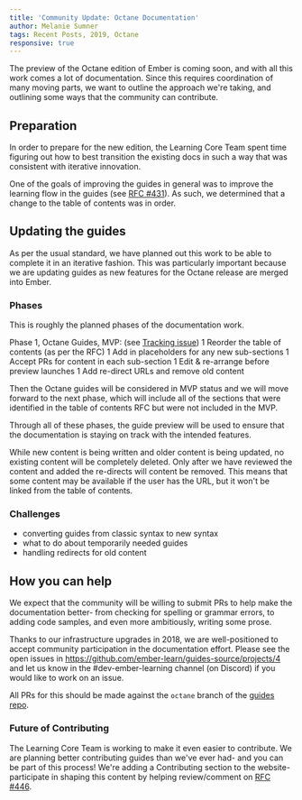 ```yaml
---
title: 'Community Update: Octane Documentation'
author: Melanie Sumner
tags: Recent Posts, 2019, Octane
responsive: true
---
```


The preview of the Octane edition of Ember is coming soon, and with all this work comes a lot of documentation. Since this requires coordination of many moving parts, we want to outline the approach we're taking, and outlining some ways that the community can contribute. 

## Preparation

In order to prepare for the new edition, the Learning Core Team spent time figuring out how to best transition the existing docs in such a way that was consistent with iterative innovation. 

One of the goals of improving the guides in general was to improve the learning flow in the guides (see [RFC #431](https://github.com/emberjs/rfcs/pull/431)). As such, we determined that a change to the table of contents was in order.   

## Updating the guides

As per the usual standard, we have planned out this work to be able to complete it in an iterative fashion. This was particularly important because we are updating guides as new features for the Octane release are merged into Ember. 

### Phases

This is roughly the planned phases of the documentation work.

Phase 1, Octane Guides, MVP: (see [Tracking issue](https://github.com/ember-learn/guides-source/issues/394))
1 Reorder the table of contents (as per the RFC)
1 Add in placeholders for any new sub-sections
1 Accept PRs for content in each sub-section
1 Edit & re-arrange before preview launches
1 Add re-direct URLs and remove old content

Then the Octane guides will be considered in MVP status and we will move forward to the next phase, which will include all of the sections that were identified in the table of contents RFC but were not included in the MVP. 

Through all of these phases, the guide preview will be used to ensure that the documentation is staying on track with the intended features. 

While new content is being written and older content is being updated, no existing content will be completely deleted. Only after we have reviewed the content and added the re-directs will content be removed. This means that some content may be available if the user has the URL, but it won't be linked from the table of contents. 

### Challenges

- converting guides from classic syntax to new syntax
- what to do about temporarily needed guides
- handling redirects for old content

## How you can help
We expect that the community will be willing to submit PRs to help make the documentation better- from checking for spelling or grammar errors, to adding code samples, and even more ambitiously, writing some prose. 

Thanks to our infrastructure upgrades in 2018, we are well-positioned to accept community participation in the documentation effort. Please see the open issues in https://github.com/ember-learn/guides-source/projects/4 and let us know in the #dev-ember-learning channel (on Discord) if you would like to work on an issue. 

All PRs for this should be made against the `octane` branch of the [guides repo](https://github.com/ember-learn/guides-source).

### Future of Contributing

The Learning Core Team is working to make it even easier to contribute. We are planning better contributing guides than we've ever had- and you can be part of this process! We're adding a Contributing section to the website- participate in shaping this content by helping review/comment on [RFC #446](https://github.com/emberjs/rfcs/pull/446).
